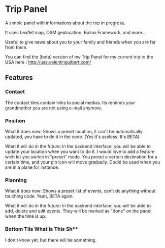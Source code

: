 # Trip Panel

A simple panel with informations about the trip in progress.

It uses Leaflet map, OSM geolocation, Bulma Framework, and more...

Useful to give news about you to your family and friends when you are far from them.

You can find the (beta) version of my Trip Panel for my current trip to the USA here :
http://usa.valentinguibert.com/

## Features

### Contact

The contact tiles contain links to social medias. Its reminds your grandmother you are not using e-mail anymore.

### Position

What it does now: Shows a preset location, it can't be automatically updated, you have to do it in the code. (Yes it's useless. It's BETA)

What it will do in the future: In the backend interface, you will be able to update your location when you want to do it.
I would love to add a feature wich let you switch in "preset" mode. You preset a certain destination for a certain time, and your pin icon will move gradually. 
Could be used when you are in a plane for instance.

### Planning

What it does now: Shows a preset list of events, can't do anything without touching code. Yeah, BETA again.

What it will do in the future: In the backend interface, you will be able to add, delete and edit events. They will be marked as "done" on the panel when the time is up.

### Bottom Tile What Is This Sh**

I don't know yet, but there will be something.
